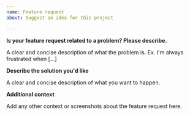 ```yaml
---
name: Feature request
about: Suggest an idea for this project

---
```


<!--

Thank you for being interested in typescript-deno-plugin!

Have you read typescript-deno-plugin's Code of Conduct? By filing an Issue, you are expected to comply with it, including treating everyone with respect: https://github.com/justjavac/typescript-deno-plugin/blob/master/CODE_OF_CONDUCT.md

Do you want to ask a question? Are you looking for support? The stackoverflow is the best place for getting support: https://stackoverflow.com

-->

**Is your feature request related to a problem? Please describe.**

A clear and concise description of what the problem is. Ex. I'm always frustrated when [...]

**Describe the solution you'd like**

A clear and concise description of what you want to happen.

**Additional context**

Add any other context or screenshots about the feature request here.
